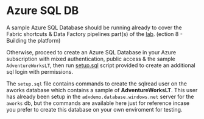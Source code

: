# Azure SQL DB

A sample Azure SQL Database should be running already to cover the Fabric shortcuts & Data Factory pipelines part(s) of the [lab](https://aka.ms/fabricrtiworkshop). (ection 8 - Building the platform) 

Otherwise, proceed to create an Azure SQL Database in your Azure subscription with mixed authentication, public access & the sample `AdventureWorksLT`, then run [setup.sql](setup.sql) script provided to create an additional sql login with permissions.

The `setup.sql` file contains commands to create the sqlread user on the aworks database which contains a sample of **AdventureWorksLT**. This user has already been setup in the `adxdemo.database.windows.net` server for the `aworks` db, but the commands are available here just for reference incase you prefer to create this database on your own enviroment for testing. 
